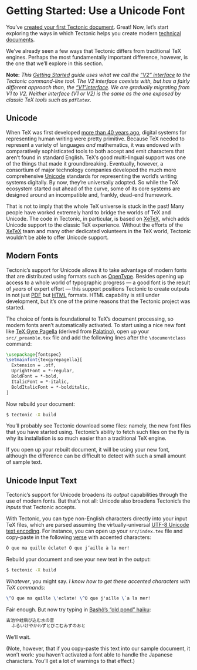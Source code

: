 # Getting Started: Use a Unicode Font

You’ve [created your first Tectonic document][first-document]. Great! Now, let’s
start exploring the ways in which Tectonic helps you create modern [technical
documents][tech-docs].

[first-document]: ./first-document.md
[tech-docs]: ../introduction/index.md#technical-documents

We’ve already seen a few ways that Tectonic differs from traditional TeX
engines. Perhaps the most fundamentally important difference, however, is the
one that we’ll explore in this section.

**Note:** *This [Getting Started][gs-index] guide uses what we call the [“V2”
interface][v2cli] to the Tectonic command-line tool. The V2 interface coexists
with, but has a fairly different approach than, the [“V1”interface][v1cli]. We
are gradually migrating from V1 to V2. Neither interface (V1 or V2) is the same
as the one exposed by classic TeX tools such as `pdflatex`.*

[gs-index]: ./index.md
[v2cli]: ../ref/v2cli.md
[v1cli]: ../ref/v1cli.md


## Unicode

When TeX was first developed [more than 40 years ago][tex-history], digital
systems for representing human writing were pretty primitive. Because TeX needed
to represent a variety of languages *and* mathematics, it was endowed with
comparatively sophisticated tools to both accept and emit characters that aren’t
found in standard English. TeX’s good multi-lingual support was one of the
things that made it groundbreaking. Eventually, however, a consortium of major
technology companies developed the much more comprehensive [Unicode] standards
for representing the world’s writing systems digitally. By now, they’re
universally adopted. So while the TeX ecosystem started out ahead of the curve,
some of its core systems are designed around an incompatible and, frankly,
dead-end framework.

[tex-history]: https://en.wikipedia.org/wiki/TeX#History
[Unicode]: https://home.unicode.org/

That is not to imply that the whole TeX universe is stuck in the past! Many
people have worked extremely hard to bridge the worlds of TeX and Unicode. The
code in Tectonic, in particular, is based on [XeTeX], which adds Unicode support
to the classic TeX experience. Without the efforts of the [XeTeX] team and many
other dedicated volunteers in the TeX world, Tectonic wouldn’t be able to offer
Unicode support.

[XeTeX]: http://xetex.sourceforge.net/


## Modern Fonts

Tectonic’s support for Unicode allows it to take advantage of modern fonts that
are distributed using formats such as [OpenType]. Besides opening up access to a
whole world of typographic progress — a good font is the result of *years* of
expert effort — this support positions Tectonic to create outputs in not just
[PDF] but [HTML] formats. HTML capability is still under development, but it’s
one of the prime reasons that the Tectonic project was started.

[OpenType]: https://en.wikipedia.org/wiki/OpenType
[PDF]: https://en.wikipedia.org/wiki/PDF
[HTML]: https://en.wikipedia.org/wiki/HTML

The choice of fonts is foundational to TeX’s document processing, so modern
fonts aren’t automatically activated. To start using a nice new font like [TeX
Gyre Pagella][pagella] (derived from [Palatino]), open up your
`src/_preamble.tex` file and add the following lines after the `\documentclass`
command:

[pagella]: https://www.fontsquirrel.com/fonts/tex-gyre-pagella
[Palatino]: https://en.wikipedia.org/wiki/Palatino

```tex
\usepackage{fontspec}
\setmainfont{texgyrepagella}[
  Extension = .otf,
  UprightFont = *-regular,
  BoldFont = *-bold,
  ItalicFont = *-italic,
  BoldItalicFont = *-bolditalic,
]
```

Now rebuild your document:

```sh
$ tectonic -X build
```

You’ll probably see Tectonic download some files: namely, the new font files
that you have started using. Tectonic’s ability to fetch such files on the fly
is why its installation is so much easier than a traditional TeX engine.

If you open up your rebuilt document, it will be using your new font, although
the difference can be difficult to detect with such a small amount of sample
text.


## Unicode Input Text

Tectonic’s support for Unicode broadens its *output* capabilities through the
use of modern fonts. But that’s not all: Unicode also broadens Tectonic’s the
*inputs* that Tectonic accepts.

With Tectonic, you can type non-English characters directly into your input TeX
files, which are parsed assuming the virtually-universal [UTF-8 Unicode text
encoding][utf8]. For instance, you can open up your `src/index.tex` file and
copy-paste in the following [verse][bateau] with accented characters:

```tex
Ô que ma quille éclate! Ô que j’aille à la mer!
```

[utf8]: https://en.wikipedia.org/wiki/UTF-8
[bateau]: https://en.wikipedia.org/wiki/Le_Bateau_ivre

Rebuild your document and see your new text in the output:

```sh
$ tectonic -X build
```

*Whatever*, you might say. *I know how to get these accented characters with TeX
commands:*

```tex
\^O que ma quille \'eclate! \^O que j'aille \`a la mer!
```

Fair enough. But now try typing in [Bashô’s “old pond” haiku][old-pond]:

```tex
古池や蛙飛び込む水の音
  ふるいけやかわずとびこむみずのおと
```

We’ll wait.

[old-pond]: https://www.japantimes.co.jp/news/2019/10/19/national/history/frog-jump-bashos-pond/

(Note, however, that if you copy-paste this text into our sample document, it
won’t work: you haven’t activated a font able to handle the Japanese characters.
You’ll get a lot of warnings to that effect.)
